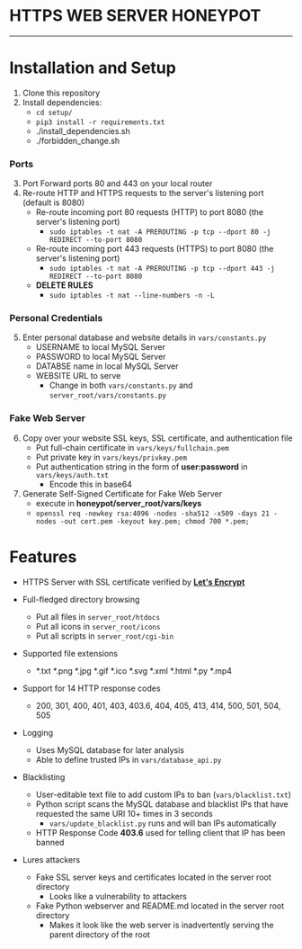 # **HTTPS WEB SERVER HONEYPOT**
---
# Installation and Setup

1. Clone this repository
2. Install dependencies:
	* `cd setup/`
	* `pip3 install -r requirements.txt`
	* ./install_dependencies.sh
	* ./forbidden_change.sh
### Ports
3. Port Forward ports 80 and 443 on your local router
4. Re-route HTTP and HTTPS requests to the server's listening port (default is 8080)
    * Re-route incoming port 80 requests (HTTP) to port 8080 (the server's listening port)
      * `sudo iptables -t nat -A PREROUTING -p tcp --dport 80 -j REDIRECT --to-port 8080`
    * Re-route incoming port 443 requests (HTTPS) to port 8080 (the server's listening port)
      * `sudo iptables -t nat -A PREROUTING -p tcp --dport 443 -j REDIRECT --to-port 8080`
    * **DELETE RULES**
      * `sudo iptables -t nat --line-numbers -n -L`
### Personal Credentials
5. Enter personal database and website details in `vars/constants.py`
    * USERNAME to local MySQL Server
    * PASSWORD to local MySQL Server
    * DATABSE name in local MySQL Server
    * WEBSITE URL to serve
        * Change in both `vars/constants.py` and `server_root/vars/constants.py`
### Fake Web Server
6. Copy over your website SSL keys, SSL certificate, and authentication file
    * Put full-chain certificate in `vars/keys/fullchain.pem`
    * Put private key in `vars/keys/privkey.pem`
    * Put authentication string in the form of **user:password** in `vars/keys/auth.txt`
        * Encode this in base64
7. Generate Self-Signed Certificate for Fake Web Server
    * execute in **honeypot/server_root/vars/keys**
    * `openssl req -newkey rsa:4096 -nodes -sha512 -x509 -days 21 -nodes -out cert.pem -keyout key.pem; chmod 700 *.pem;`

# Features

- HTTPS Server with SSL certificate verified by [**Let's Encrypt**](https://letsencrypt.org/)

- Full-fledged directory browsing
  - Put all files in `server_root/htdocs`
  - Put all icons in `server_root/icons`
  - Put all scripts in `server_root/cgi-bin`

- Supported file extensions
  - *.txt  *.png  *.jpg  *.gif  *.ico  *.svg  *.xml  *.html  *.py  *.mp4

- Support for 14 HTTP response codes
  - 200, 301, 400, 401, 403, 403.6, 404, 405, 413, 414, 500, 501, 504, 505

- Logging
  - Uses MySQL database for later analysis
  - Able to define trusted IPs in `vars/database_api.py`

- Blacklisting
  - User-editable text file to add custom IPs to ban (`vars/blacklist.txt`)
  - Python script scans the MySQL database and blacklist IPs that have requested the same URI 10+ times in 3 seconds
    - `vars/update_blacklist.py` runs and will ban IPs automatically
  - HTTP Response Code **403.6** used for telling client that IP has been banned

- Lures attackers
  - Fake SSL server keys and certificates located in the server root directory
    - Looks like a vulnerability to attackers
  - Fake Python webserver and README.md located in the server root directory
    - Makes it look like the web server is inadvertently serving the parent directory of the root
